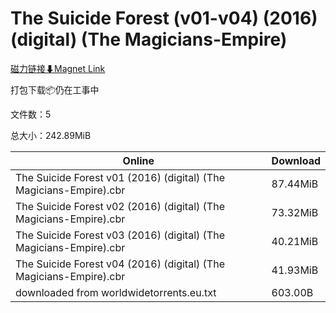 # The Suicide Forest (v01-v04) (2016) (digital) (The Magicians-Empire)

[磁力链接⬇Magnet Link](magnet:?xt=urn:btih:03bb4f938e0bef31cb1e1f89a705baf57ff27fb4&dn=The%20Suicide%20Forest%20%28v01-v04%29%20%282016%29%20%28digital%29%20%28The%20Magicians-Empire%29)

打包下载📦仍在工事中

文件数：5

总大小：242.89MiB

Online | Download
--- | ---
The Suicide Forest v01 (2016) (digital) (The Magicians-Empire).cbr | 87.44MiB
The Suicide Forest v02 (2016) (digital) (The Magicians-Empire).cbr | 73.32MiB
The Suicide Forest v03 (2016) (digital) (The Magicians-Empire).cbr | 40.21MiB
The Suicide Forest v04 (2016) (digital) (The Magicians-Empire).cbr | 41.93MiB
downloaded from worldwidetorrents.eu.txt | 603.00B